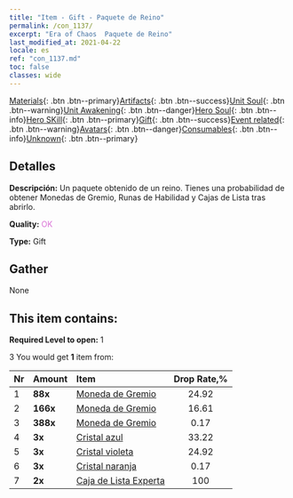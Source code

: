 ```yaml
---
title: "Item - Gift - Paquete de Reino"
permalink: /con_1137/
excerpt: "Era of Chaos  Paquete de Reino"
last_modified_at: 2021-04-22
locale: es
ref: "con_1137.md"
toc: false
classes: wide
---
```

 [Materials](/ItemsES/){: .btn .btn--primary}[Artifacts](/ItemsES/Artifacts/){: .btn .btn--success}[Unit Soul](/ItemsES/UnitSoul/){: .btn .btn--warning}[Unit Awakening](/ItemsES/UnitAwakening/){: .btn .btn--danger}[Hero Soul](/ItemsES/HeroSoul/){: .btn .btn--info}[Hero SKill](/ItemsES/HeroSkill/){: .btn .btn--primary}[Gift](/ItemsES/Gift/){: .btn .btn--success}[Event related](/ItemsES/Events/){: .btn .btn--warning}[Avatars](/ItemsES/Avatars/){: .btn .btn--danger}[Consumables](/ItemsES/Consumables/){: .btn .btn--info}[Unknown](/ItemsES/Unknown/){: .btn .btn--primary}

## Detalles
 **Descripción:** Un paquete obtenido de un reino. Tienes una probabilidad de obtener Monedas de Gremio, Runas de Habilidad y Cajas de Lista tras abrirlo.

 **Quality:** <span style="color: #DA70D6">OK</span>

 **Type:** Gift

## Gather

  None

## This item contains:

 **Required Level to open:** 1

 3 You would get **1** item  from:

  | Nr | Amount |     Item    | Drop Rate,% |
  |:---|:-------|:------------|:---------:|
  | 1 |  **88x** | [Moneda de Gremio](/es/Items/con_896/) | 24.92 | 
  | 2 |  **166x** | [Moneda de Gremio](/es/Items/con_896/) | 16.61 | 
  | 3 |  **388x** | [Moneda de Gremio](/es/Items/con_896/) | 0.17 | 
  | 4 |  **3x** | [Cristal azul](/es/Items/con_716/) | 33.22 | 
  | 5 |  **3x** | [Cristal violeta](/es/Items/con_720/) | 24.92 | 
  | 6 |  **3x** | [Cristal naranja](/es/Items/con_730/) | 0.17 | 
  | 7 |  **2x** | [Caja de Lista Experta](/es/Items/con_767/) | 100 | 

